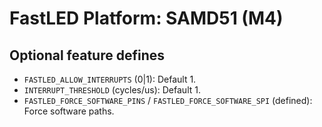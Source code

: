 # FastLED Platform: SAMD51 (M4)

## Optional feature defines

- `FASTLED_ALLOW_INTERRUPTS` (0|1): Default 1.
- `INTERRUPT_THRESHOLD` (cycles/us): Default 1.
- `FASTLED_FORCE_SOFTWARE_PINS` / `FASTLED_FORCE_SOFTWARE_SPI` (defined): Force software paths.
